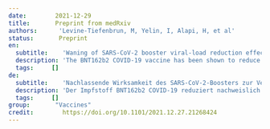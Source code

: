 ```yaml
---
date:        2021-12-29
title:       Preprint from medRxiv
authors:      'Levine-Tiefenbrun, M, Yelin, I, Alapi, H, et al'
status:       Preprint
en:
  subtitle:    'Waning of SARS-CoV-2 booster viral-load reduction effectiveness'
  description: 'The BNT162b2 COVID-19 vaccine has been shown to reduce viral load of breakthrough infections (BTIs), an important factor affecting infectiousness. This viral-load protective effect has been waning with time post the second vaccine and later restored with a booster shot. It is currently unclear though for how long this regained effectiveness lasts. Analyzing Ct values of SARS-CoV-2 qRT-PCR tests of over 22,000 infections during a Delta-variant-dominant period in Israel, we found that this viral-load reduction effectiveness significantly declines within months post the booster dose. Adjusting for age, sex and calendric date, Ct values of RdRp gene initially increased by 2.7 [CI: 2.3-3.0] relative to unvaccinated in the first month post the booster dose, yet then decayed to a difference of 1.3 [CI: 0.7-1.9] in the second month and became small and insignificant in the third to fourth months. The rate and magnitude of this post-booster decline in viral-load reduction effectiveness mirror those observed post the second vaccine. These results suggest rapid waning of the booster’s effectiveness in reducing infectiousness, possibly affecting community-level spread of the virus.'
  tags:     []
de: 
  subtitle:    'Nachlassende Wirksamkeit des SARS-CoV-2-Boosters zur Verringerung der Viruslast'
  description: 'Der Impfstoff BNT162b2 COVID-19 reduziert nachweislich die Viruslast bei Durchbruchsinfektionen (BTIs), einem wichtigen Faktor für die Ansteckungsfähigkeit. Dieser die Viruslast schützende Effekt hat mit der Zeit nach der zweiten Impfung nachgelassen und wurde später mit einer Auffrischungsimpfung wiederhergestellt. Derzeit ist jedoch unklar, wie lange diese wiedergewonnene Wirksamkeit anhält. Bei der Analyse der Ct-Werte von SARS-CoV-2 qRT-PCR-Tests von mehr als 22.000 Infektionen während eines Zeitraums, in dem die Delta-Variante in Israel dominierte, haben wir festgestellt, dass die Wirksamkeit zur Verringerung der Viruslast innerhalb von Monaten nach der Auffrischungsimpfung deutlich abnimmt. Unter Berücksichtigung von Alter, Geschlecht und kalendarischem Datum stiegen die Ct-Werte des RdRp-Gens im ersten Monat nach der Auffrischungsdosis im Vergleich zu Ungeimpften zunächst um 2,7 [KI: 2,3-3,0] an, verringerten sich dann aber im zweiten Monat auf einen Unterschied von 1,3 [KI: 0,7-1,9] und wurden im dritten bis vierten Monat gering und unbedeutend. Die Geschwindigkeit und das Ausmaß dieses Rückgangs der Wirksamkeit bei der Verringerung der Viruslast nach der Auffrischungsimpfung entsprechen denen, die nach der zweiten Impfung beobachtet wurden. Diese Ergebnisse deuten darauf hin, dass die Wirksamkeit der Auffrischungsimpfung bei der Verringerung der Infektiosität schnell nachlässt, was sich möglicherweise auf die Ausbreitung des Virus auf Gemeindeebene auswirkt.'
  tags:     []
group:       "Vaccines"
credit:        https://doi.org/10.1101/2021.12.27.21268424
---
```

